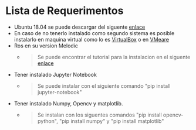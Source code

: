 # Lista de Requerimentos

 - Ubuntu 18.04 se puede descargar del siguente [enlace](https://releases.ubuntu.com/18.04/)
 - En caso de no tenerlo instalado como segundo sistema es posible instalarlo en maquina virtual como lo es [VirtualBox](https://www.virtualbox.org/wiki/Downloads) o en [VMeare](https://www.vmware.com/go/getplayer-win)
 - Ros en su version Melodic
   - >Se puede encontrar el tutorial para la instalacion en el siguente [enlace](http://wiki.ros.org/melodic/Installation/Ubuntu)
 - Tener instalado Jupyter Notebook
   - > Se puede instalar con el siguiente comando "pip install jupyter-notebook"
 - Tener instalado Numpy, Opencv y matplotlib.
   - >Se instalan con los siguentes comandos "pip install opencv-python", "pip install numpy" y "pip install matplotlib"



